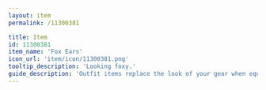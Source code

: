 ```yaml
---
layout: item
permalink: /11300381

title: Item
id: 11300381
item_name: 'Fox Ears'
icon_url: 'item/icon/11300381.png'
tooltip_description: 'Looking foxy.'
guide_description: 'Outfit items replace the look of your gear when equipped.'
---
```

